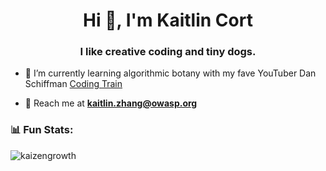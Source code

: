<h1 align="center">Hi 👋, I'm Kaitlin Cort</h1>
<h3 align="center">I like creative coding and tiny dogs.</h3>

- 🌱 I’m currently learning algorithmic botany with my fave YouTuber Dan Schiffman [Coding Train](https://www.youtube.com/watch?v=70MQ-FugwbI&list=PLRqwX-V7Uu6ZV4yEcW3uDwOgGXKUUsPOM)

- 💬 Reach me at **kaitlin.zhang@owasp.org**

<h3 align="left">📊 Fun Stats:</h3>

<p><img align="center" src="https://github-readme-streak-stats.herokuapp.com/?user=kaizengrowth&" alt="kaizengrowth" /></p>
